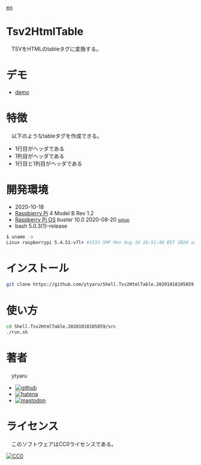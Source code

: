 [en](./README.md)

# Tsv2HtmlTable

　TSVをHTMLのtableタグに変換する。

# デモ

* [demo](https://ytyaru.github.io/Shell.Tsv2HtmlTable.20201018105859/)

# 特徴

　以下のようなtableタグを作成できる。

* 1行目がヘッダである
* 1列目がヘッダである
* 1行目と1列目がヘッダである

# 開発環境

* <time datetime="2020-10-18T10:58:38+0900">2020-10-18</time>
* [Raspbierry Pi](https://ja.wikipedia.org/wiki/Raspberry_Pi) 4 Model B Rev 1.2
* [Raspberry Pi OS](https://ja.wikipedia.org/wiki/Raspbian) buster 10.0 2020-08-20 <small>[setup](http://ytyaru.hatenablog.com/entry/2020/10/06/111111)</small>
* bash 5.0.3(1)-release

```sh
$ uname -a
Linux raspberrypi 5.4.51-v7l+ #1333 SMP Mon Aug 10 16:51:40 BST 2020 armv7l GNU/Linux
```

# インストール

```sh
git clone https://github.com/ytyaru/Shell.Tsv2HtmlTable.20201018105859
```

# 使い方

```sh
cd Shell.Tsv2HtmlTable.20201018105859/src
./run.sh
```

# 著者

　ytyaru

* [![github](http://www.google.com/s2/favicons?domain=github.com)](https://github.com/ytyaru "github")
* [![hatena](http://www.google.com/s2/favicons?domain=www.hatena.ne.jp)](http://ytyaru.hatenablog.com/ytyaru "hatena")
* [![mastodon](http://www.google.com/s2/favicons?domain=mstdn.jp)](https://mstdn.jp/web/accounts/233143 "mastdon")

# ライセンス

　このソフトウェアはCC0ライセンスである。

[![CC0](http://i.creativecommons.org/p/zero/1.0/88x31.png "CC0")](http://creativecommons.org/publicdomain/zero/1.0/deed.ja)

